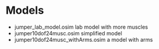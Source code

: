 # Models

- jumper_lab_model.osim lab model with more muscles
- jumper10dof24musc.osim simplified model
- jumper10dof24musc_withArms.osim a model with arms